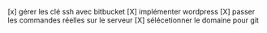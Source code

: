 [x] gérer les clé ssh avec bitbucket
[X] implémenter wordpress
[X] passer les commandes réelles sur le serveur
[X] sélécetionner le domaine pour git
